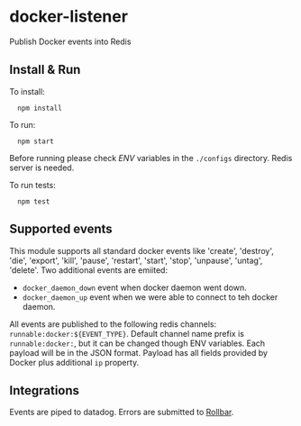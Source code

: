 docker-listener
===============

Publish Docker events into Redis


## Install & Run

To install:
```
  npm install
```


To run:
```
  npm start
```

Before running please check *ENV* variables in the `./configs` directory. Redis server is needed.


To run tests:

```
  npm test
```

## Supported events

This module supports all standard docker events like 'create', 'destroy', 'die', 'export', 'kill', 'pause', 'restart', 'start', 'stop', 'unpause', 'untag', 'delete'.
Two additional events are emiited:
  * `docker_daemon_down` event when docker daemon went down.
  * `docker_daemon_up` event when we were able to connect to teh docker daemon.

All events are published to the following redis channels: `runnable:docker:${EVENT_TYPE}`. Default channel name prefix is `runnable:docker:`, but it can be changed though ENV variables.
Each payload will be in the JSON format.
Payload has all fields provided by Docker plus additional `ip` property.

## Integrations

Events are piped to datadog.
Errors are submitted to [Rollbar](https://rollbar.com/Runnable-2/docker-listener/).